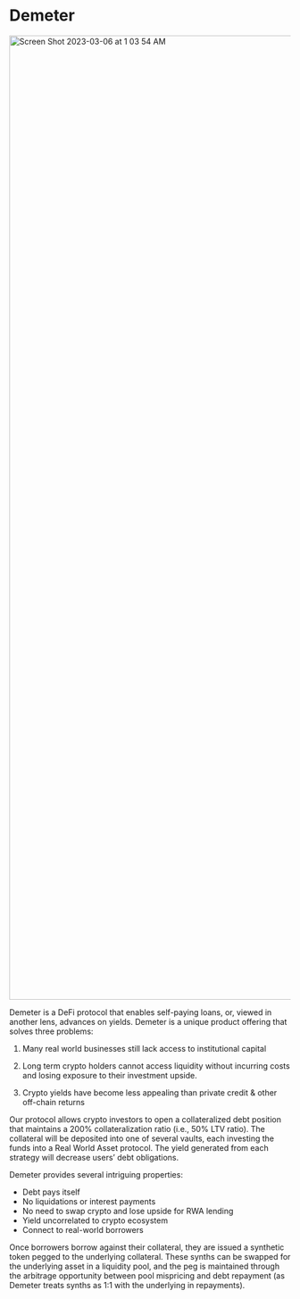 # Demeter

<img width="1728" alt="Screen Shot 2023-03-06 at 1 03 54 AM" src="https://user-images.githubusercontent.com/30992640/223052736-8593d51d-e1e7-4f6b-b93d-975af693e648.png">

Demeter is a DeFi protocol that enables self-paying loans, or, viewed in another lens, advances on yields. Demeter is a unique product offering that solves three problems:

1. Many real world businesses still lack access to institutional capital

2. Long term crypto holders cannot access liquidity without incurring costs and losing exposure to their investment upside.

3. Crypto yields have become less appealing than private credit & other off-chain returns

Our protocol allows crypto investors to open a collateralized debt position that maintains a 200% collateralization ratio (i.e., 50% LTV ratio). The collateral will be deposited into one of several vaults, each investing the funds into a Real World Asset protocol. The yield generated from each strategy will decrease users’ debt obligations.

Demeter provides several intriguing properties:

* Debt pays itself
* No liquidations or interest payments
* No need to swap crypto and lose upside for RWA lending
* Yield uncorrelated to crypto ecosystem
* Connect to real-world borrowers

Once borrowers borrow against their collateral, they are issued a synthetic token pegged to the underlying collateral. These synths can be swapped for the underlying asset in a liquidity pool, and the peg is maintained through the arbitrage opportunity between pool mispricing and debt repayment (as Demeter treats synths as 1:1 with the underlying in repayments).
